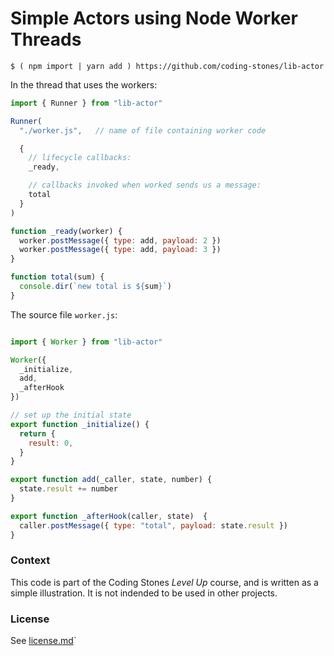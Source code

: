 # Simple Actors using Node Worker Threads

~~~ session
$ ( npm import | yarn add ) https://github.com/coding-stones/lib-actor
~~~

In the thread that uses the workers:

~~~ javascript
import { Runner } from "lib-actor"

Runner(
  "./worker.js",   // name of file containing worker code

  {
    // lifecycle callbacks:
    _ready,

    // callbacks invoked when worked sends us a message:
    total
  }
)

function _ready(worker) {
  worker.postMessage({ type: add, payload: 2 })
  worker.postMessage({ type: add, payload: 3 })
}

function total(sum) {
  console.dir(`new total is ${sum}`)
}
~~~

The source file `worker.js`:

~~~ javascript

import { Worker } from "lib-actor"

Worker({
  _initialize,
  add,
  _afterHook
})

// set up the initial state
export function _initialize() {
  return {
    result: 0,
  }
}

export function add(_caller, state, number) {
  state.result += number
}

export function _afterHook(caller, state)  {
  caller.postMessage({ type: "total", payload: state.result })
}

~~~


### Context

This code is part of the Coding Stones _Level Up_ course, and is written 
as a simple illustration. It is not indended to be used in other projects.

### License

See [license.md](./license.md)`
